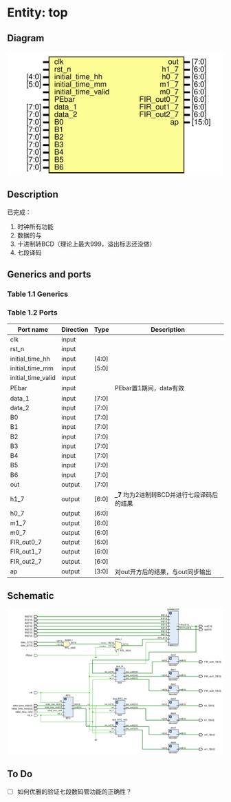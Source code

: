 # Entity: top
## Diagram
![Diagram](top.svg "Diagram")
## Description

已完成：

1. 时钟所有功能
2. 数据的与
3. 十进制转BCD（理论上最大999，溢出标志还没做）
4. 七段译码

## Generics and ports
### Table 1.1 Generics
### Table 1.2 Ports

| Port name          | Direction | Type  | Description                                 |
| ------------------ | --------- | ----- | ------------------------------------------- |
| clk                | input     |       |                                             |
| rst_n              | input     |       |                                             |
| initial_time_hh    | input     | [4:0] |                                             |
| initial_time_mm    | input     | [5:0] |                                             |
| initial_time_valid | input     |       |                                             |
| PEbar              | input     |       | PEbar置1期间，data有效                      |
| data_1             | input     | [7:0] |                                             |
| data_2             | input     | [7:0] |                                             |
| B0                 | input     | [7:0] |                                             |
| B1                 | input     | [7:0] |                                             |
| B2                 | input     | [7:0] |                                             |
| B3                 | input     | [7:0] |                                             |
| B4                 | input     | [7:0] |                                             |
| B5                 | input     | [7:0] |                                             |
| B6                 | input     | [7:0] |                                             |
| out                | output    | [7:0] |                                             |
| h1_7               | output    | [6:0] | **_7** 均为2进制转BCD并进行七段译码后的结果 |
| h0_7               | output    | [6:0] |                                             |
| m1_7               | output    | [6:0] |                                             |
| m0_7               | output    | [6:0] |                                             |
| FIR_out0_7         | output    | [6:0] |                                             |
| FIR_out1_7         | output    | [6:0] |                                             |
| FIR_out2_7         | output    | [6:0] |                                             |
| ap                 | output    | [3:0] | 对out开方后的结果，与out同步输出            |

## Schematic

![](\image-20210620220751351.png)


## To Do
- [ ] 如何优雅的验证七段数码管功能的正确性？


